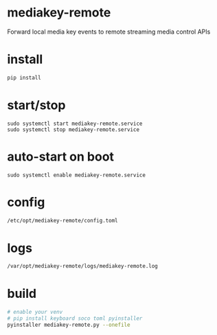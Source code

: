 # mediakey-remote
Forward local media key events to remote streaming media control APIs

# install

```bash
pip install

```

# start/stop
```
sudo systemctl start mediakey-remote.service 
sudo systemctl stop mediakey-remote.service 
```

# auto-start on boot
```
sudo systemctl enable mediakey-remote.service 
```

# config
```bash
/etc/opt/mediakey-remote/config.toml
```

# logs
```bash
/var/opt/mediakey-remote/logs/mediakey-remote.log
```

# build
```bash
# enable your venv
# pip install keyboard soco toml pyinstaller 
pyinstaller mediakey-remote.py --onefile
```


